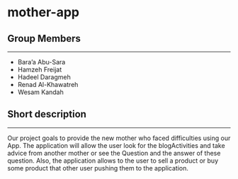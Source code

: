 # mother-app

## Group Members 

---

- Bara’a Abu-Sara
- Hamzeh Freijat
- Hadeel Daragmeh
- Renad Al-Khawatreh
- Wesam Kandah

## Short description 

---

Our project goals to provide the new mother who faced difficulties using our App. The application will allow the user look for the blogActivities and take advice from another mother or see the Question and the answer of these question. Also, the application allows to the user to sell a product or buy some product that other user pushing them to the application.
